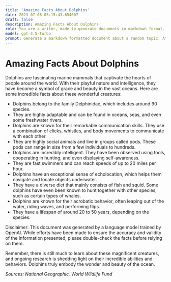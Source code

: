 ```yaml
---
title: 'Amazing Facts About Dolphins'
date: 2023-07-08 05:15:43.654607
draft: false
description: Amazing Facts About Dolphins
role: You are a writer, made to generate documents in markdown format. It is very important that all of the documents you generate are in valid markdown format.
model: gpt-3.5-turbo
prompt: Generate a markdown formatted document about a random topic. At the bottom, include a disclaimer explaining that the document was generated by you. The first line of the document should be the title. Make sure that the entire document is in proper markdown format, using a mix of various tags to make the document visually appealing.
---
```


# Amazing Facts About Dolphins

Dolphins are fascinating marine mammals that captivate the hearts of people around the world. With their playful nature and intelligence, they have become a symbol of grace and beauty in the vast oceans. Here are some incredible facts about these wonderful creatures:

- Dolphins belong to the family Delphinidae, which includes around 90 species.
- They are highly adaptable and can be found in oceans, seas, and even some freshwater rivers.
- Dolphins are known for their remarkable communication skills. They use a combination of clicks, whistles, and body movements to communicate with each other.
- They are highly social animals and live in groups called pods. These pods can range in size from a few individuals to hundreds.
- Dolphins are incredibly intelligent. They have been observed using tools, cooperating in hunting, and even displaying self-awareness.
- They are fast swimmers and can reach speeds of up to 20 miles per hour.
- Dolphins have an exceptional sense of echolocation, which helps them navigate and locate objects underwater.
- They have a diverse diet that mainly consists of fish and squid. Some dolphins have even been known to hunt together with other species, such as certain types of whales.
- Dolphins are known for their acrobatic behavior, often leaping out of the water, riding waves, and performing flips.
- They have a lifespan of around 20 to 50 years, depending on the species.

Disclaimer: This document was generated by a language model trained by OpenAI. While efforts have been made to ensure the accuracy and validity of the information presented, please double-check the facts before relying on them.

Remember, there is still much to learn about these magnificent creatures, and ongoing research is shedding light on their incredible abilities and behaviors. Dolphins truly embody the wonder and beauty of the ocean.

*Sources: National Geographic, World Wildlife Fund*